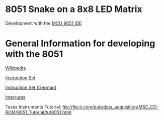 # 8051 Snake on a 8x8 LED Matrix
Development with the [MCU 8051 IDE](https://sourceforge.net/projects/mcu8051ide/)

# General Information for developing with the 8051
[Wikipedia](https://en.wikipedia.org/wiki/Intel_MCS-51)

[Instruction Set](https://www.win.tue.nl/~aeb/comp/8051/set8051.html)

[Instruction Set (German)](http://www.global.hs-mittweida.de/~mcls/deutsch/helpsys/t_as2.htm)

[Interrupts](https://www.elprocus.com/types-of-interrupts-in-8051-microcontroller-and-interrupt-programming/)

Texas Instruments Tutorial: ftp://ftp.ti.com/pub/data_acquisition/MSC_CD-ROM/8051_Tutorial/tut8051.html
